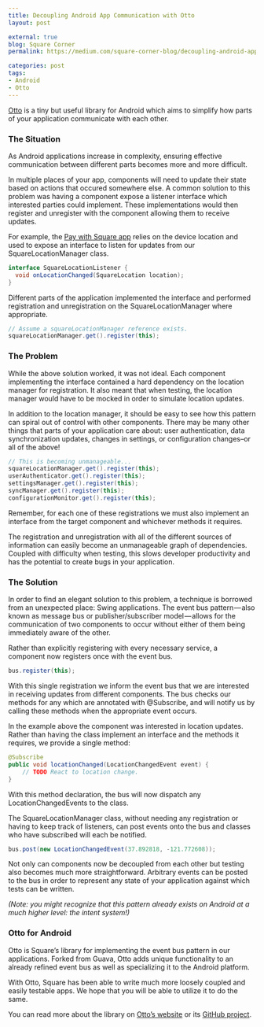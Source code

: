 ```yaml
---
title: Decoupling Android App Communication with Otto
layout: post

external: true
blog: Square Corner
permalink: https://medium.com/square-corner-blog/decoupling-android-app-communication-with-otto-a37c22b79990

categories: post
tags:
- Android
- Otto
---
```


[Otto](http://square.github.com/otto) is a tiny but useful library for Android which aims to simplify how parts of your application communicate with each other.


### The Situation

As Android applications increase in complexity, ensuring effective communication between different parts becomes more and more difficult.

In multiple places of your app, components will need to update their state based on actions that occured somewhere else. A common solution to this problem was having a component expose a listener interface which interested parties could implement. These implementations would then register and unregister with the component allowing them to receive updates.

For example, the [Pay with Square app](http://play.google.com/store/apps/details?id=com.squareup.cardcase) relies on the device location and used to expose an interface to listen for updates from our SquareLocationManager class.

```java
interface SquareLocationListener {
  void onLocationChanged(SquareLocation location);
}
```

Different parts of the application implemented the interface and performed registration and unregistration on the SquareLocationManager where appropriate.

```java
// Assume a squareLocationManager reference exists.
squareLocationManager.get().register(this);
```


### The Problem

While the above solution worked, it was not ideal. Each component implementing the interface contained a hard dependency on the location manager for registration. It also meant that when testing, the location manager would have to be mocked in order to simulate location updates.

In addition to the location manager, it should be easy to see how this pattern can spiral out of control with other components. There may be many other things that parts of your application care about: user authentication, data synchronization updates, changes in settings, or configuration changes–or all of the above!

```java
// This is becoming unmanageable...
squareLocationManager.get().register(this);
userAuthenticator.get().register(this);
settingsManager.get().register(this);
syncManager.get().register(this);
configurationMonitor.get().register(this);
```

Remember, for each one of these registrations we must also implement an interface from the target component and whichever methods it requires.

The registration and unregistration with all of the different sources of information can easily become an unmanageable graph of dependencies. Coupled with difficulty when testing, this slows developer productivity and has the potential to create bugs in your application.


### The Solution

In order to find an elegant solution to this problem, a technique is borrowed from an unexpected place: Swing applications. The event bus pattern — also known as message bus or publisher/subscriber model — allows for the communication of two components to occur without either of them being immediately aware of the other.

Rather than explicitly registering with every necessary service, a component now registers once with the event bus.

```java
bus.register(this);
```

With this single registration we inform the event bus that we are interested in receiving updates from different components. The bus checks our methods for any which are annotated with @Subscribe, and will notify us by calling these methods when the appropriate event occurs.

In the example above the component was interested in location updates. Rather than having the class implement an interface and the methods it requires, we provide a single method:

```java
@Subscribe
public void locationChanged(LocationChangedEvent event) {
    // TODO React to location change.
}
```

With this method declaration, the bus will now dispatch any LocationChangedEvents to the class.

The SquareLocationManager class, without needing any registration or having to keep track of listeners, can post events onto the bus and classes who have subscribed will each be notified.

```java
bus.post(new LocationChangedEvent(37.892818, -121.772608));
```

Not only can components now be decoupled from each other but testing also becomes much more straightforward. Arbitrary events can be posted to the bus in order to represent any state of your application against which tests can be written.

_(Note: you might recognize that this pattern already exists on Android at a much higher level: the intent system!)_


### Otto for Android

Otto is Square’s library for implementing the event bus pattern in our applications. Forked from Guava, Otto adds unique functionality to an already refined event bus as well as specializing it to the Android platform.

With Otto, Square has been able to write much more loosely coupled and easily testable apps. We hope that you will be able to utilize it to do the same.

You can read more about the library on [Otto’s website](http://square.github.com/otto) or its [GitHub project](http://github.com/square/otto).